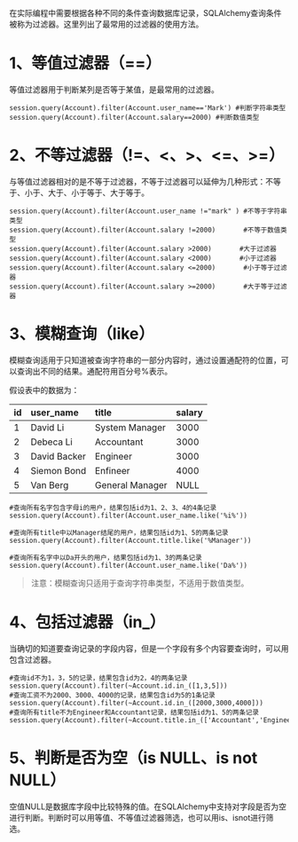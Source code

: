 在实际编程中需要根据各种不同的条件查询数据库记录，SQLAlchemy查询条件被称为过滤器。这里列出了最常用的过滤器的使用方法。

# 1、等值过滤器（==）

等值过滤器用于判断某列是否等于某值，是最常用的过滤器。

```
session.query(Account).filter(Account.user_name=='Mark') #判断字符串类型
session.query(Account).filter(Account.salary==2000) #判断数值类型
```

# 2、不等过滤器（!=、&lt;、&gt;、&lt;=、&gt;=）

与等值过滤器相对的是不等于过滤器，不等于过滤器可以延伸为几种形式：不等于、小于、大于、小于等于、大于等于。

```
session.query(Account).filter(Account.user_name !="mark" ) #不等于字符串类型
session.query(Account).filter(Account.salary !=2000)       #不等于数值类型
session.query(Account).filter(Account.salary >2000)       #大于过滤器
session.query(Account).filter(Account.salary <2000)       #小于过滤器
session.query(Account).filter(Account.salary <=2000)       #小于等于过滤器
session.query(Account).filter(Account.salary >=2000)       #大于等于过滤器
```

# 3、模糊查询（like）

模糊查询适用于只知道被查询字符串的一部分内容时，通过设置通配符的位置，可以查询出不同的结果。通配符用百分号%表示。

假设表中的数据为：

| id | user\_name | title | salary |
| :--- | :--- | :--- | :--- |
| 1 | David Li | System Manager | 3000 |
| 2 | Debeca Li | Accountant | 3000 |
| 3 | David Backer | Engineer | 3000 |
| 4 | Siemon Bond | Enfineer | 4000 |
| 5 | Van Berg | General Manager | NULL |

```
#查询所有名字包含字母i的用户，结果包括id为1、2、3、4的4条记录
session.query(Account).filter(Account.user_name.like('%i%'))

#查询所有title中以Manager结尾的用户，结果包括id为1、5的两条记录
session.query(Account).filter(Account.title.like('%Manager'))

#查询所有名字中以Da开头的用户，结果包括id为1、3的两条记录
session.query(Account).filter(Account.user_name.like('Da%'))
```

> 注意：模糊查询只适用于查询字符串类型，不适用于数值类型。

# 4、包括过滤器（in\_）

当确切的知道要查询记录的字段内容，但是一个字段有多个内容要查询时，可以用包含过滤器。

```
#查询id不为1，3，5的记录，结果包含id为2，4的两条记录
session.query(Account).filter(~Account.id.in_([1,3,5]))
#查询工资不为2000、3000、4000的记录，结果包含id为5的1条记录
session.query(Account).filter(~Account.id.in_([2000,3000,4000]))
#查询所有title不为Engineer和Accountant记录，结果包括id为1、5的两条记录
session.query(Account).filter(~Account.title.in_(['Accountant','Engineer']))
```

# 5、判断是否为空（is NULL、is not NULL）

空值NULL是数据库字段中比较特殊的值。在SQLAlchemy中支持对字段是否为空进行判断。判断时可以用等值、不等值过滤器筛选，也可以用is、isnot进行筛选。

```

```



